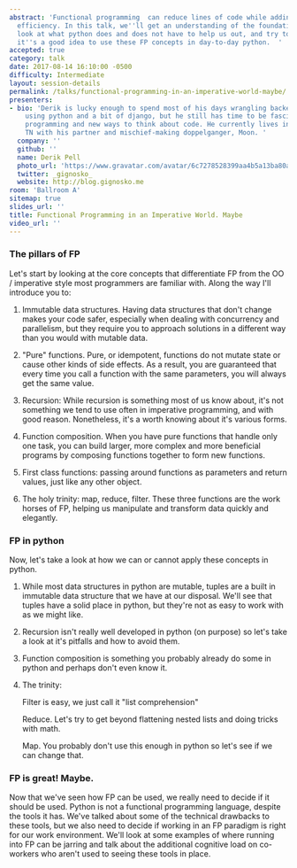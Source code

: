 ```yaml
---
abstract: 'Functional programming  can reduce lines of code while adding safety and
  efficiency. In this talk, we''ll get an understanding of the foundations of FP,
  look at what python does and does not have to help us out, and try to decide if
  it''s a good idea to use these FP concepts in day-to-day python.  '
accepted: true
category: talk
date: 2017-08-14 16:10:00 -0500
difficulty: Intermediate
layout: session-details
permalink: /talks/functional-programming-in-an-imperative-world-maybe/
presenters:
- bio: 'Derik is lucky enough to spend most of his days wrangling backend web services
    using python and a bit of django, but he still has time to be fascinated by functional
    programming and new ways to think about code. He currently lives in Chattanooga,
    TN with his partner and mischief-making doppelganger, Moon. '
  company: ''
  github: ''
  name: Derik Pell
  photo_url: 'https://www.gravatar.com/avatar/6c7278528399aa4b5a13ba80add57800?s=400'
  twitter: _gignosko_
  website: http://blog.gignosko.me
room: 'Ballroom A'
sitemap: true
slides_url: ''
title: Functional Programming in an Imperative World. Maybe
video_url: ''
---
```


### The pillars of FP
Let's start by looking at the core concepts that differentiate FP from the OO / imperative style most programmers are familiar with. Along the way I'll introduce you to:

1. Immutable data structures. Having data structures that don't change makes your code safer, especially when dealing with concurrency and parallelism, but they require you to approach solutions in a different way than you would with mutable data.

2. "Pure" functions. Pure, or idempotent, functions do not mutate state or cause other kinds of side effects. As a result, you are guaranteed that every time you call a function with the same parameters, you will always get the same value.

3. Recursion: While recursion is something most of us know about, it's not something we tend to use often in imperative programming, and with good reason. Nonetheless, it's a worth knowing about it's various forms.

4. Function composition. When you have pure functions that handle only one task, you can build larger, more complex and more beneficial programs by composing functions together to form new functions.

5. First class functions: passing around functions as parameters and return values, just like any other object.

6. The holy trinity: map, reduce, filter. These three functions are the work horses of FP, helping us manipulate and transform data quickly and elegantly.

### FP in python
Now, let's take a look at how we can or cannot apply these concepts in python.

1. While most data structures in python are mutable, tuples are a built in immutable data structure that we have at our disposal. We'll see that tuples have a solid place in python, but they're not as easy to work with as we might like.

2. Recursion isn't really well developed in python (on purpose) so let's take a look at it's pitfalls and how to avoid them.

3. Function composition is something you probably already do some in python and perhaps don't even know it.

4. The trinity:

    Filter is easy, we just call it "list comprehension"

    Reduce. Let's try to get beyond flattening nested lists and doing tricks with math.

    Map. You probably don't use this enough in python so let's see if we can change that.

### FP is great! Maybe.
Now that we've seen how FP can be used, we really need to decide if it should be used. Python is not a functional programming language, despite the tools it has. We've talked about some of the technical drawbacks to these tools, but we also need to decide if working in an FP paradigm is right for our work environment. We'll look at some examples of where running into FP can be jarring and talk about the additional cognitive load on co-workers who aren't used to seeing these tools in place.
